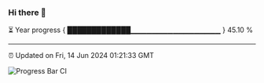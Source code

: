 ### Hi there 👋

⏳ Year progress { █████████████▁▁▁▁▁▁▁▁▁▁▁▁▁▁▁▁▁ } 45.10 %

---

⏰ Updated on Fri, 14 Jun 2024 01:21:33 GMT

![Progress Bar CI](https://github.com/ZhaoGui/ZhaoGui/workflows/Progress%20Bar%20CI/badge.svg)
